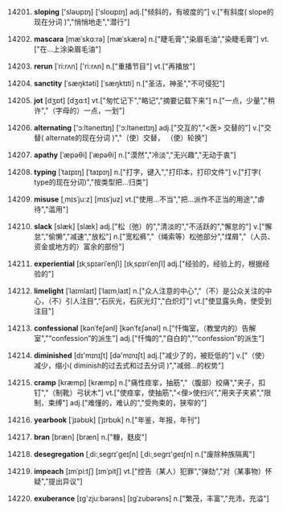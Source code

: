 14201. **sloping**
['sləʊpɪŋ]  ['sloʊpɪŋ]
adj.["倾斜的，有坡度的"]  v.["有斜度( slope的现在分词 )","悄悄地走","潜行"]  

14202. **mascara**
[mæˈskɑ:rə]  [mæˈskærə]
n.["睫毛膏","染眉毛油","染睫毛膏"]  vt.["在…上涂染眉毛油"]  

14203. **rerun**
[ˈri:rʌn]  ['ri:rʌn]
n.["重播节目"]  vt.["再播放"]  

14204. **sanctity**
[ˈsæŋktəti]  [ˈsæŋktɪti]
n.["圣洁，神圣","不可侵犯"]  

14205. **jot**
[dʒɒt]  [dʒɑ:t]
vt.["匆忙记下","略记","摘要记载下来"]  n.["一点，少量","稍许","（字母的）一点，一划"]  

14206. **alternating**
['ɔ:ltəneɪtɪŋ]  ['ɔ:ltəneɪtɪŋ]
adj.["交互的","<医> 交替的"]  v.["交替( alternate的现在分词 )","（使）交替， （使）轮换"]  

14207. **apathy**
[ˈæpəθi]  [ˈæpəθi]
n.["漠然","冷淡","无兴趣","无动于衷"]  

14208. **typing**
[ˈtaɪpɪŋ]  [ˈtaɪpɪŋ]
n.["打字，键入","打印本，打印文件"]  v.["打字( type的现在分词)","按类型把…归类"]  

14209. **misuse**
[ˌmɪsˈju:z]  [mɪsˈjuz]
vt.["使用…不当","把…派作不正当的用途","虐待","滥用"]  

14210. **slack**
[slæk]  [slæk]
adj.["松（弛）的","清淡的","不活跃的","懈怠的"]  v.["懈怠","偷懒","减速","放松"]  n.["宽松裤","（绳索等）松弛部分","煤屑","（人员、资金或地方的）富余的部份"]  

14211. **experiential**
[ɪkˌspɪəriˈenʃl]  [ɪkˌspɪriˈenʃl]
adj.["经验的，经验上的，根据经验的"]  

14212. **limelight**
[ˈlaɪmlaɪt]  [ˈlaɪmˌlaɪt]
n.["众人注意的中心","（不）是公众关注的中心，（不）引人注目","石灰光，石灰光灯","白炽灯"]  vt.["使显露头角，使受到注目"]  

14213. **confessional**
[kənˈfeʃənl]  [kənˈfɛʃənəl]
n.["忏悔室，（教堂内的）告解室","“confession”的派生"]  adj.["忏悔的","自白的","“confession”的派生"]  

14214. **diminished**
[dɪ'mɪnɪʃt]  [də'mɪnɪʃt]
adj.["减少了的，被贬低的"]  v.["（使）减少，缩小( diminish的过去式和过去分词 )","减弱…的权势"]  

14215. **cramp**
[kræmp]  [kræmp]
n.["痛性痉挛，抽筋","（腹部）绞痛","夹子，扣钉","（制靴）弓状木"]  vt.["使痉挛，使抽筋","<俚>使扫兴","用夹子夹紧","限制，束缚"]  adj.["难懂的，难认的","受拘束的，狭窄的"]  

14216. **yearbook**
[ˈjɪəbʊk]  [ˈjɪrbʊk]
n.["年鉴，年报，年刊"]  

14217. **bran**
[bræn]  [bræn]
n.["糠，麸皮"]  

14218. **desegregation**
[ˌdi:ˌseɡrɪ'ɡeɪʃn]  [ˌdi:ˌseɡrɪ'ɡeɪʃn]
n.["废除种族隔离"]  

14219. **impeach**
[ɪmˈpi:tʃ]  [ɪmˈpitʃ]
vt.["控告（某人）犯罪","弹劾","对（某事物）怀疑","提出异议"]  

14220. **exuberance**
[ɪɡ'zju:bərəns]  [ɪɡˈzubərəns]
n.["繁茂，丰富","充沛，充溢"]  

